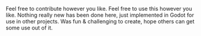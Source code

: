 Feel free to contribute however you like. Feel free to use this however you like. Nothing really new has been done here, just implemented in Godot for use in other projects. Was fun & challenging to create, hope others can get some use out of it.
